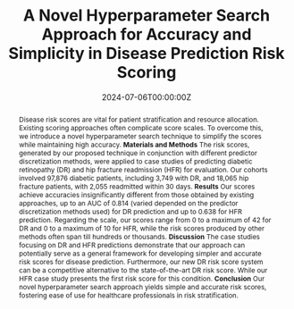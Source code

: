 ---
title: A Novel Hyperparameter Search Approach for Accuracy and Simplicity in Disease Prediction Risk Scoring
abstract: Disease risk scores are vital for patient stratification and resource allocation. Existing scoring approaches often complicate score scales. To overcome this, we introduce a novel hyperparameter search technique to simplify the scores while maintaining high accuracy. **Materials and Methods** The risk scores, generated by our proposed technique in conjunction with different predictor discretization methods, were applied to case studies of predicting diabetic retinopathy (DR) and hip fracture readmission (HFR) for evaluation. Our cohorts involved 97,876 diabetic patients, including 3,749 with DR, and 18,065 hip fracture patients, with 2,055 readmitted within 30 days. **Results** Our scores achieve accuracies insignificantly different from those obtained by existing approaches, up to an AUC of 0.814 (varied depended on the predictor discretization methods used) for DR prediction and up to 0.638 for HFR prediction. Regarding the scale, our scores range from 0 to a maximum of 42 for DR and 0 to a maximum of 10 for HFR, while the risk scores produced by other methods often span till hundreds or thousands. **Discussion** The case studies focusing on DR and HFR predictions demonstrate that our approach can potentially serve as a general framework for developing simpler and  accurate risk scores for disease prediction. Furthermore, our new DR risk score system can be a competitive alternative to the state-of-the-art DR risk score. While our HFR case study presents the first risk score for this condition. **Conclusion** Our novel hyperparameter search approach yields simple and accurate risk scores, fostering ease of use for healthcare professionals in risk stratification.
author_notes:

authors:
- admin
- Thanh Duong
- Zhuqi Miao
- Thanh Thieu
- Jivan Lamichhane
- Abdulaziz Ahmed
- Dursun Delen
date: "2024-07-06T00:00:00Z"
doi: https://doi.org/10.1093/jamia/ocae140
featured: false

# Schedule page publish date (NOT publication's date).
publishDate: "2024-08-01T00:00:00Z"

# Publication type.
# Legend: 0 = Uncategorized; 1 = Conference paper; 2 = Journal article;
# 3 = Preprint / Working Paper; 4 = Report; 5 = Book; 6 = Book section;
# 7 = Thesis; 8 = Patent
publication_types: ["2"]

# Publication name and optional abbreviated publication name.
publication: "*Journal of the American Medical Informatics Association, 31*(8):1763–1773"



#links: "https://papers.ssrn.com/sol3/papers.cfm?abstract_id=4756710"
# - name: ""
#   url: ""
url_pdf: /publication/2021-2025/risk-score-2024/Risk_score_2024.pdf
#url_pdf: 'https://papers.ssrn.com/sol3/papers.cfm?abstract_id=4756710'  
url_code: 'https://github.com/yajun668/RiskScoring'
url_poster: ''
url_project: ''
url_source: ''
url_video: ''


# Slides (optional).
#   Associate this publication with Markdown slides.
#   Simply enter your slide deck's filename without extension.
#   E.g. `slides: "example"` references `content/slides/example/index.md`.
#   Otherwise, set `slides: ""`.
slides: ""
---
